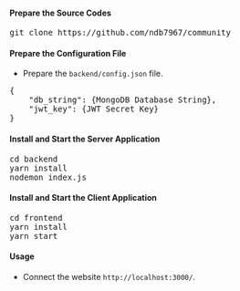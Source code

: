 #### Prepare the Source Codes

<pre>
git clone https://github.com/ndb7967/community
</pre>

#### Prepare the Configuration File

* Prepare the <code>backend/config.json</code> file.
<pre>
{
    "db_string": {MongoDB Database String},
    "jwt_key": {JWT Secret Key}
}
</pre>

#### Install and Start the Server Application

<pre>
cd backend
yarn install
nodemon index.js
</pre>

#### Install and Start the Client Application

<pre>
cd frontend
yarn install
yarn start
</pre>

#### Usage

* Connect the website <code>http://localhost:3000/</code>.
